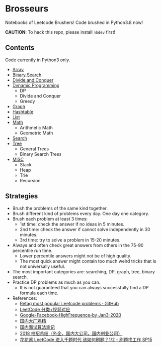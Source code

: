 # Brosseurs

Notebooks of Leetcode Brushers! Code brushed in Python3.8 now!

**CAUTION**: To hack this repo, please install `nbdev` first!

## Contents

Code currently in Python3 only.

- [Array](https://nbviewer.jupyter.org/github/novate/brosseurs/blob/master/python/array.ipynb)
- [Binary Search](https://nbviewer.jupyter.org/github/novate/brosseurs/blob/master/python/binary-search.ipynb)
- [Divide and Conquer](https://nbviewer.jupyter.org/github/novate/brosseurs/blob/master/python/divide-and-conquer)
- [Dynamic Programming](https://nbviewer.jupyter.org/github/novate/brosseurs/blob/master/python/dynamic-programming.ipynb)
  - DP
  - Divide and Conquer
  - Greedy
- [Graph](https://nbviewer.jupyter.org/github/novate/brosseurs/blob/master/python/graph.ipynb)
- [Hashtable](https://nbviewer.jupyter.org/github/novate/brosseurs/blob/master/python/hashtable.ipynb)
- [List](https://nbviewer.jupyter.org/github/novate/brosseurs/blob/master/python/list.ipynb)
- [Math](https://nbviewer.jupyter.org/github/novate/brosseurs/blob/master/python/math.ipynb)
  - Arithmetic Math
  - Geometric Math
- [Search](https://nbviewer.jupyter.org/github/novate/brosseurs/blob/master/python/search.ipynb)
- [Tree](https://nbviewer.jupyter.org/github/novate/brosseurs/blob/master/python/tree.ipynb)
  - General Trees
  - Binary Search Trees
- [MISC](https://nbviewer.jupyter.org/github/novate/brosseurs/blob/master/python/misc.ipynb)
  - Stack
  - Heap
  - Trie
  - Recursion

## Strategies

- Brush the problems of the same kind together.
- Brush different kind of problems every day. One day one category.
- Brush each problem at least 3 times:
  - 1st time: check the answer if no ideas in 5 minutes.
  - 2nd time: check the answer if cannot solve independently in 30 minutes.
  - 3rd time: try to solve a problem in 15-20 minutes.
- Always and often check great answers from others in the 75-90 percentile run time.
  - Lower percentile answers might not be of high quality.
  - The most quick answer might contain too much weird tricks that is not universally useful.
- The most important categories are: searching, DP, graph, tree, binary search.
- Practice DP problems as much as you can.
  - It is not guaranteed that you can always successfully find a DP formula each time.
- References:
  - [Retag most popular Leetcode problems · GitHub](https://gist.github.com/Windsooon/e663358a6be45a93af2665206c4d4ae9)
  - [LeetCode 分类+视频对应](https://docs.google.com/spreadsheets/d/1HV-iKgYJL4DpSOX1M-HcYG1cmz5CQxoduLOdEoTnIXo)
  - [Google-Facebook-HighFrequence-by Jan3-2020](https://docs.google.com/spreadsheets/d/1WUgkdKxoqkyU5DPEaXenZgDHbLzEUXs5q5IPNZKD54A/edit?usp=sharing)
  - [国内大厂鸡精](https://github.com/imhuay/Algorithm_Interview_Notes-Chinese)
  - [国内面试算法笔记](https://github.com/imhuay/Algorithm_for_Interview-Chinese)
  - [2018 校招总结（外企，国内大公司，国内创业公司）](https://www.nowcoder.com/discuss/52516)
  - [花花酱 LeetCode 进入千题时代 该如何刷题？1/2 - 刷题找工作 SP15](https://www.youtube.com/watch?v=NdWYxz3izH4)
